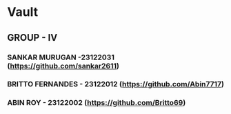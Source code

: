 # Vault 
## GROUP - IV
### SANKAR MURUGAN -23122031 (https://github.com/sankar2611)
### BRITTO FERNANDES - 23122012 (https://github.com/Abin7717)
### ABIN ROY - 23122002 (https://github.com/Britto69)
